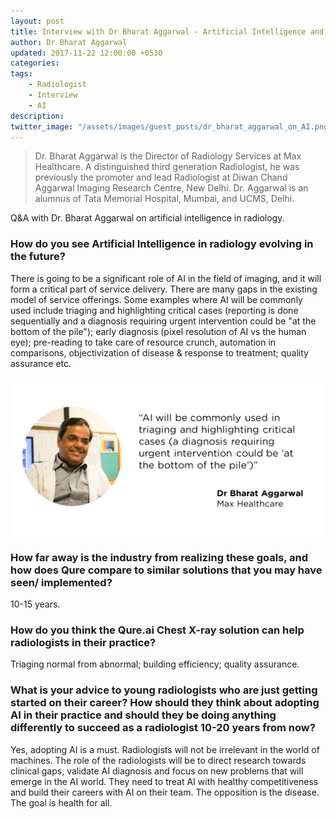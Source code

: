 ```yaml
---
layout: post
title: Interview with Dr Bharat Aggarwal - Artificial Intelligence and the Radiology Workflow
author: Dr Bharat Aggarwal
updated: 2017-11-22 12:00:00 +0530
categories:
tags:
    - Radiologist
    - Interview
    - AI
description:
twitter_image: "/assets/images/guest_posts/dr_bharat_aggarwal_on_AI.png"
---
```


> Dr. Bharat Aggarwal is the Director of Radiology Services at Max Healthcare. A distinguished third generation Radiologist, he was previously the promoter and lead Radiologist at Diwan Chand Aggarwal Imaging Research Centre, New Delhi. Dr. Aggarwal is an alumnus of Tata Memorial Hospital, Mumbai, and UCMS, Delhi.


Q&A with Dr. Bharat Aggarwal on artificial intelligence in radiology.

### How do you see Artificial Intelligence in radiology evolving in the future?

There is going to be a significant role of AI in the field of imaging, and it will form a critical part of service delivery. There are many gaps in the existing model of service offerings. Some examples where AI will be commonly used include triaging and highlighting critical cases (reporting is done sequentially and a diagnosis requiring urgent intervention could be "at the bottom of the pile"); early diagnosis (pixel resolution of AI vs the human eye); pre-reading to take care of resource crunch, automation in comparisons, objectivization of disease & response to treatment; quality assurance  etc.

<p align="center">
    <img src="/assets/images/guest_posts/dr_bharat_aggarwal_on_AI.png" alt="Photo of Dr Bharat Aggarwal with quote">
</p>

### How far away is the industry from realizing these goals, and how does Qure compare to similar solutions that you may have seen/ implemented?

10-15 years.

### How do you think the Qure.ai Chest X-ray solution can help radiologists in their practice?

Triaging normal from abnormal; building efficiency; quality assurance.

### What is your advice to young radiologists who are just getting started on their career? How should they think about adopting AI in their practice and should they be doing anything differently to succeed as a radiologist 10-20 years from now?

Yes, adopting AI is a must. Radiologists will not be irrelevant in the world of machines. The role of the radiologists will be to direct research towards clinical gaps, validate AI diagnosis and focus on new problems that will emerge in the AI world. They need to treat AI with healthy competitiveness and build their careers with AI on their team. The opposition is the disease. The goal is health for all.